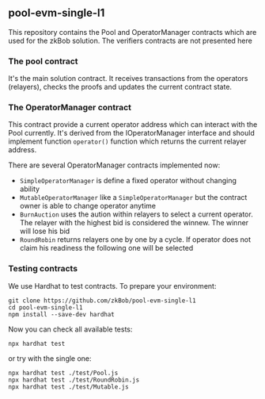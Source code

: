 ## pool-evm-single-l1

This repository contains the Pool and OperatorManager contracts which are used for the zkBob solution. The verifiers contracts are not presented here

### The pool contract

It's the main solution contract. It receives transactions from the operators (relayers), checks the proofs and updates the current contract state.

### The OperatorManager contract

This contract provide a current operator address which can interact with the Pool currently. It's derived from the IOperatorManager interface and should implement function  `operator()` function which returns the current relayer address.

There are several OperatorManager contracts implemented now:
 
 * `SimpleOperatorManager` is define a fixed operator without changing ability
 * `MutableOperatorManager` like a `SimpleOperatorManager` but the contract owner is able to change operator anytime
 * `BurnAuction` uses the aution within relayers to select a current operator. The relayer with the highest bid is considered the winnew. The winner will lose his bid
 * `RoundRobin` returns relayers one by one by a cycle. If operator does not claim his readiness the following one will be selected


### Testing contracts

We use Hardhat to test contracts. To prepare your environment:

```
git clone https://github.com/zkBob/pool-evm-single-l1
cd pool-evm-single-l1
npm install --save-dev hardhat
```
Now you can check all available tests:

```
npx hardhat test
```

or try with the single one:

```
npx hardhat test ./test/Pool.js
npx hardhat test ./test/RoundRobin.js
npx hardhat test ./test/Mutable.js
```